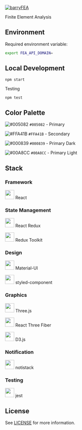 [<img alt='barryFEA' src='https://user-images.githubusercontent.com/40674314/103185896-77f37f80-488c-11eb-8dff-30caed3e9723.png'>](https://fea.barryli.ca/)

Finite Element Analysis

## Environment
Required environment variable:
```bash
export FEA_API_DOMAIN=
```

## Local Development
```bash
npm start
```
Testing
```
npm test
```

## Color Palette
![#005082](http://via.placeholder.com/15/005082/000000?text=+) `#005082` - Primary

![#FFA41B](http://via.placeholder.com/15/ffa41b/000000?text=+) `#FFA41B` - Secondary

![#000839](http://via.placeholder.com/15/000839/000000?text=+) `#000839` - Primary Dark

![#00A8CC](http://via.placeholder.com/15/00A8CC/000000?text=+) `#00A8CC` - Primary Light

## Stack
### Framework
[<img width='30px' src='https://reactjs.org/favicon.ico'>](https://reactjs.org/) React

### State Management
[<img width='30px' src='https://react-redux.js.org/img/redux.svg'>](https://react-redux.js.org/) React Redux

[<img width='30px' src='https://redux-toolkit.js.org/img/redux.svg'>](https://redux-toolkit.js.org/) Redux Toolkit

### Design
[<img width='30px' src='https://material-ui.com/static/logo_raw.svg'>](https://material-ui.com/) Material-UI

[<img width='30px' src='https://styled-components.com/icon.png'>](https://styled-components.com/) styled-component

### Graphics
[<img width='30px' src='https://threejs.org/favicon.ico'>](https://threejs.org/) Three.js

[<img width='30px' src='https://inspiring-wiles-b4ffe0.netlify.app/public/rtf-favicon.png'>](https://inspiring-wiles-b4ffe0.netlify.app/) React Three Fiber

[<img width='30px' src='https://d3js.org/favicon.png'>](https://d3js.org/) D3.js

### Notification
[<img width='30px' src='https://iamhosseindhv.com/static/favicon.png'>](https://iamhosseindhv.com/notistack) notistack

### Testing
[<img width='30px' src='https://jestjs.io/img/favicon/favicon.ico'>](https://jestjs.io/) jest

## License
See [LICENSE](./LICENSE) for more information.
